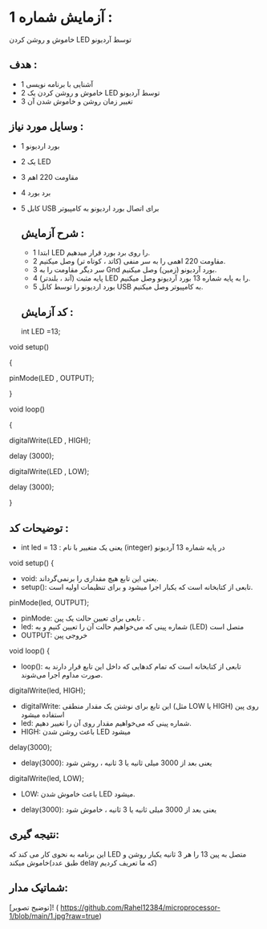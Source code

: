 # آزمایش شماره 1 :
خاموش و روشن کردن LED توسط آردیونو

## هدف :
* 1 آشنایی با برنامه نویسی
* 2 خاموش و روشن کردن یک LED توسط آردیونو
* 3 تغییر زمان روشن و خاموش شدن آن

## وسایل مورد نیاز :
* 1 بورد اردیونو
* 2 یک LED
* 3 مقاومت 220 اهم
* 4 برد بورد
* 5 کابل  USB  برای اتصال بورد اردیونو به کامپیوتر

  ## شرح آزمایش :
  * 1 ابتدا LED را روی برد بورد قرار میدهیم.
  * 2 مقاومت 220 اهمی را به سر منفی (کاتد ، کوتاه تر) وصل میکنیم.
  * 3 سر دیگر مقاومت را به Gnd بورد آردیونو (زمین) وصل میکنیم.
  * 4 پایه مثبت (آند ، بلندتر) LED را به پایه شماره 13 بورد آردیونو وصل میکنیم.
  * 5 بورد اردیونو را توسط کابل  USB  به کامپیوتر وصل میکنیم.
 
  ## کد آزمایش :
  int LED =13;
  
void setup() 

{

pinMode(LED , OUTPUT);

}

void loop() 

{

digitalWrite(LED , HIGH);

delay (3000);

digitalWrite(LED , LOW);

delay (3000);

}


  ## توضیحات کد  :
* int led = 13 : یعنی یک متغییر با نام (integer) در پایه شماره 13 آردیونو


 void setup() { 
* void: یعنی این تابع هیچ مقداری را برنمی‌گرداند. 
* setup():  تابعی از کتابخانه است که یکبار اجرا میشود و برای تنظیمات اولیه است.

 
 pinMode(led, OUTPUT); 
* pinMode: تابعی برای تعیین حالت یک پین . 
* led:  شماره پینی که می‌خواهیم حالت آن را تعیین کنیم و به (LED) متصل است
* OUTPUT: خروجی پین

 
void loop() { 
* loop():  تابعی از کتابخانه است که تمام کدهایی که داخل این تابع قرار دارند به صورت مداوم اجرا می‌شوند.


 digitalWrite(led, HIGH); 
* digitalWrite: این تابع برای نوشتن یک مقدار منطقی (مثل LOW یا HIGH) روی پین استفاده میشود
* led: شماره پینی که می‌خواهیم مقدار روی آن را تغییر دهیم. 
* HIGH: باعث روشن شدن  LED  میشود

 
delay(3000); 
* delay(3000): یعنی بعد از 3000 میلی ثانیه یا 3 ثانیه ، روشن شود


 digitalWrite(led, LOW); 
* LOW: باعث خاموش شدن LED میشود.

 
* delay(3000): یعنی بعد از 3000 میلی ثانیه یا 3 ثانیه ، خاموش شود 
 
 ## نتیجه گیری:

 این برنامه به نحوی کار می کند که LED متصل به پین 13 را هر 3 ثانیه یکبار روشن و خاموش میکند(طبق عدد  delay که ما تعریف کردیم)

 
  ## شماتیک مدار:
  [توضیح تصویر]!
 ( https://github.com/Rahel12384/microprocessor-1/blob/main/1.jpg?raw=true)
  
